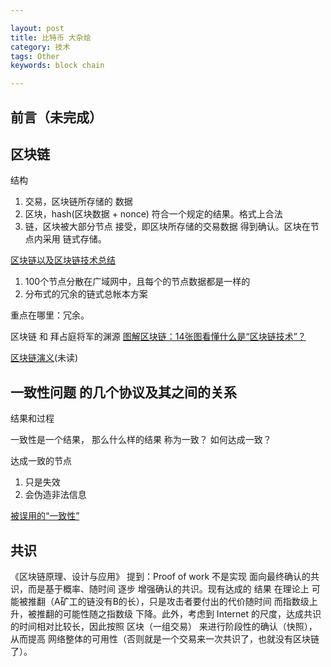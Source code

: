 ```yaml
---

layout: post
title: 比特币 大杂烩
category: 技术
tags: Other
keywords: block chain

---
```


## 前言（未完成）
	
## 区块链

结构

1. 交易，区块链所存储的 数据
2. 区块，hash(区块数据  + nonce) 符合一个规定的结果。格式上合法 
3. 链，区块被大部分节点 接受，即区块所存储的交易数据 得到确认。区块在节点内采用 链式存储。

	
[区块链以及区块链技术总结](https://zhuanlan.zhihu.com/p/22609209)

1. 100个节点分散在广域网中，且每个的节点数据都是一样的
2. 分布式的冗余的链式总帐本方案


重点在哪里：冗余。

区块链 和 拜占庭将军的渊源 [ 图解区块链：14张图看懂什么是“区块链技术”？](https://blog.csdn.net/wo541075754/article/details/54743138)


[区块链演义](https://zhuanlan.zhihu.com/c_106064493)(未读)


## 一致性问题 的几个协议及其之间的关系

结果和过程

一致性是一个结果， 那么什么样的结果 称为一致？
如何达成一致？

达成一致的节点

1. 只是失效
2. 会伪造非法信息

[被误用的“一致性”](http://blog.kongfy.com/2016/08/%E8%A2%AB%E8%AF%AF%E7%94%A8%E7%9A%84%E4%B8%80%E8%87%B4%E6%80%A7/)

## 共识

《区块链原理、设计与应用》 提到：Proof of work 不是实现 面向最终确认的共识，而是基于概率、随时间 逐步 增强确认的共识。现有达成的 结果 在理论上 可能被推翻（A矿工的链没有B的长），只是攻击者要付出的代价随时间 而指数级上升，被推翻的可能性随之指数级 下降。此外，考虑到 Internet 的尺度，达成共识的时间相对比较长，因此按照 区块（一组交易） 来进行阶段性的确认（快照），从而提高 网络整体的可用性（否则就是一个交易来一次共识了，也就没有区块链了）。